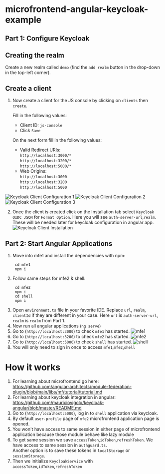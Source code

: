 # microfrontend-angular-keycloak-example
## Part 1: Configure Keycloak
## Creating the realm
Create a new realm called `demo` (find the `add realm` button in the drop-down
   in the top-left corner).

## Create a client
1. Now create a client for the JS console by clicking on `clients` then `create`.

   Fill in the following values:

   * Client ID: `js-console`
   * Click `Save`

   On the next form fill in the following values:

   * Valid Redirect URIs: \
   `http://localhost:3000/*` \
   `http://localhost:3200/*` \
   `http://localhost:5000/*`
   * Web Origins:  
   `http://localhost:3000` \
   `http://localhost:3200` \
   `http://localhost:5000`

![Keycloak Client Configuration 1](https://github.com/nurhmaz/microfrontend-angular-keycloak-example/1.png)
![Keycloak Client Configuration 2](https://github.com/nurhmaz/microfrontend-angular-keycloak-example/2.png)
![Keycloak Client Configuration 3](https://github.com/nurhmaz/microfrontend-angular-keycloak-example/3.png)

2. Once the client is created click on the Installation tab select `Keycloak OIDC JSON` for `Format Option`. Here you will see `auth-server-url`,`realm`. These will be needed later for keycloak configuration in angular app.
   ![Keycloak Client Installation](https://github.com/nurhmaz/microfrontend-angular-keycloak-example/4.png)

## Part 2: Start Angular Applications
1. Move into mfe1 and install the dependencies with npm:
   ```
    cd mfe1
    npm i
    ```
2. Follow same steps for mfe2 & shell:
   ```
    cd mfe2
    npm i
    cd shell
    npm i
    ```
3. Open `environment.ts` file in your favorite IDE. Replace `url`, `realm`, `clientId` if they are different in your case. Here `url` is `auth-server-url`, `realm` is `realm` from Part 1.
4. Now run all angular applications (``ng serve``)
5. Go to (``http://localhost:3000``) to check `mfe1` has started.
   ![mfe1](https://github.com/nurhmaz/microfrontend-angular-keycloak-example/5.png)
6. Go to (``http://localhost:3200``) to check `mfe2` has started.
   ![mfe2](https://github.com/nurhmaz/microfrontend-angular-keycloak-example/6.png)
7. Go to (``http://localhost:5000``) to check `shell` has started.
   ![shell](https://github.com/nurhmaz/microfrontend-angular-keycloak-example/7.png)
8. You will only need to sign in once to access `mfe1`,`mfe2`,`shell`

# How it works
1. For learning about microfrontend go here: \
   https://github.com/angular-architects/module-federation-plugin/blob/main/libs/mf/tutorial/tutorial.md
2. For learning about keycloak integration in angular:
   https://github.com/mauriciovigolo/keycloak-angular/blob/master/README.md
3. Go to (``http://localhost:5000``), log in to `shell` application via keycloak.
4. By default `user-profile` page of `mfe2` microfrontend application page is opened.
5. You won't have access to same session in either page of microfrontend application because those module behave like lazy module
6. To get same session we save `accessToken`,`idToken`,`refreshToken`. We have access to same session in `authguard.ts`.  
Another option is to save these tokens in `localStorage` or `sessionStorage`.
7. Then we initialize `KeycloakService` with `accessToken`,`idToken`,`refreshToken`